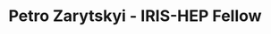 ---
layout: fellow
pagetype: fellow
shortname: PetroZarytskyi
permalink: /fellows/2023/PetroZarytskyi.html
fellow-name: Petro Zarytskyi
title: Petro Zarytskyi - IRIS-HEP Fellow
active: False
dates:
  start: 2023-07-03
  end: 2023-09-22
photo: /assets/images/team/fellows-2023/Petro-Zarytskyi.jpg
institution: Taras Shevchenko National University of Kyiv, Ukraine
e-mail: petro.zarytskyi@gmail.com
project_title: Optimizing reverse-mode automatic differentiation with advanced activity-analysis
project_goal: >
  The goal of this project is to modify Clad so that its output code in reverse mode doesn't include any unnecessary variables or computations. This will allow Clad to compute derivatives more efficiently.
mentors:
  - Vassil Vassilev (Princeton)
  - David Lange (Princeton)
proposal: /assets/pdf/fellows-2023/U015-proposal-Petro-Zarytskyi.pdf
presentations:
- title: "Optimizing reverse-mode automatic differentiation with advanced activity-analysis"
  date: 2023-10-11
  url: https://indico.cern.ch/event/1329062/contributions/5622799/attachments/2731771/4750716/PetroZ_Final_Talk_Slides.pdf
  meeting: IRIS-HEP Fellows Presentations 2023
  meetingurl: https://indico.cern.ch/event/1329062/
  recordingurl: https://youtu.be/viw2dolkkaY
  focus-area: ia
current_status:
github-username: PetroZarytskyi
---